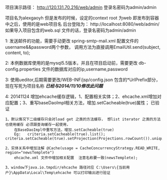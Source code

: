 项目演示路径： http://120.131.70.216/web/admin  登录名密码为admin/admin
 
项目名为alexgaoyh  但是发布的时候，设定的context root 为web  即发布到容器中之后，使用的是web项目名
后台登陆为： http://localhost:8080/web/admin/  如果导入项目包含的web.sql 文件的话，登录名密码为admin/admin

1: 发送邮件的功能，需要手动更改  spring-smtp-mail.xml 配置文件的username&&password两个参数，
	调用方法为直接调用EmailUtil.send(subject, content, to);
	
2: 本例数据库使用的是mysql5.5版本，并且在项目启动前，需要更改 db-config.properties 文件的数据库对应的ip,username,password


3: 使用ueditor,后期需要更改/WEB-INF/jsp/config.json 包含的*UrlPrefix部分，现在写死为项目名称    ***已经与2014/11/10修改此问题***

4: 20141124 增加ehcache缓存逻辑，1、配置相关实体；2、ehcache.xml增加对应配置；3、重写baseDaoImpl相关方法，增加.setCacheable(true)属性； 已验证
	
	1、默认情况下二级缓存只会对load get 之类的方法缓存， 想list iterator 之类的方法也使用缓存 必须跟查询缓存一起使用， 
		在BaseDaoImpl中重写方法，增加.setCacheable(true) 
		Eg:   criteria.setCacheable(true).list();         				criteria.setCacheable(true).setProjection(Projections.rowCount()).uniqueResult();
		
	2、实体关系中增加注解 @Cache(usage = CacheConcurrencyStrategy.READ_WRITE, region="newsTemplete")  
		ehcache.xml 文件中增加相关配置  注意名称要一致(newsTemplete);
		
	3、window下java.io.tmpdir/ehcache 路径对应 C:\Users\{当前用户}\AppData\Local\Temp\ehcache 可以打印输出进行验证